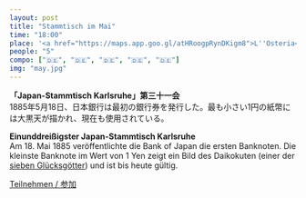 ```yaml
---
layout: post
title: "Stammtisch im Mai"
time: "18:00"
place: '<a href="https://maps.app.goo.gl/atHRoogpRynDKigm8">L''Osteria</a>'
people: "5"
compo: ["🇩🇪", "🇩🇪", "🇩🇪", "🇩🇪", "🇩🇪"]
img: "may.jpg"
---
```



**「Japan-Stammtisch Karlsruhe」第三十一会**  
1885年5月18日、日本銀行は最初の銀行券を発行した。最も小さい1円の紙幣には大黒天が描かれ、現在も使用されている。

**Einunddreißigster Japan-Stammtisch Karlsruhe**  
Am 18. Mai 1885 veröffentlichte die Bank of Japan die ersten Banknoten. Die kleinste Banknote im Wert von 1 Yen zeigt ein Bild des Daikokuten (einer der [sieben Glücksgötter](https://de.wikipedia.org/wiki/Sieben_Gl%C3%BCcksg%C3%B6tter)) und ist bis heute gültig.

[Teilnehmen / 参加](https://nuudel.digitalcourage.de/q4xkBUqLkBCQY49j)
